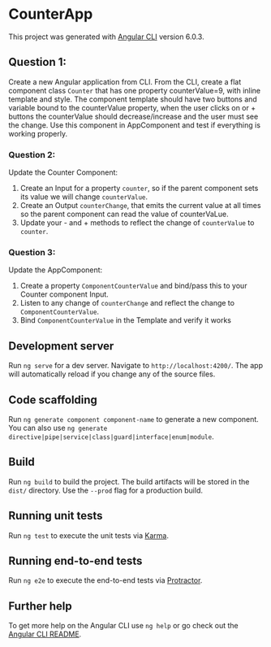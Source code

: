 # CounterApp

This project was generated with [Angular CLI](https://github.com/angular/angular-cli) version 6.0.3.

## Question 1:
Create a new Angular application from CLI.
From the CLI, create a flat component class `Counter` that has one property counterValue=9, with inline template and style.
The component template should have two buttons and variable bound to the counterValue property, when the user clicks on or + buttons the counterValue should decrease/increase and the user must see the change.
Use this component in AppComponent and test if everything is working properly.

### Question 2:
Update the Counter Component:
1. Create an Input for a property `counter`, so if the parent component sets its value we will change `counterValue`.
2. Create an Output `counterChange`, that emits the current value at all times so the parent component can read the value of counterVaLue.
3. Update your - and + methods to reflect the change of `counterValue` to `counter`.

### Question 3:
Update the AppComponent:
1. Create a property `ComponentCounterValue` and bind/pass this to your Counter component Input.
2. Listen to any change of `counterChange` and reflect the change to `ComponentCounterValue`.
3. Bind `ComponentCounterValue` in the Template and verify it works



## Development server

Run `ng serve` for a dev server. Navigate to `http://localhost:4200/`. The app will automatically reload if you change any of the source files.

## Code scaffolding

Run `ng generate component component-name` to generate a new component. You can also use `ng generate directive|pipe|service|class|guard|interface|enum|module`.

## Build

Run `ng build` to build the project. The build artifacts will be stored in the `dist/` directory. Use the `--prod` flag for a production build.

## Running unit tests

Run `ng test` to execute the unit tests via [Karma](https://karma-runner.github.io).

## Running end-to-end tests

Run `ng e2e` to execute the end-to-end tests via [Protractor](http://www.protractortest.org/).

## Further help

To get more help on the Angular CLI use `ng help` or go check out the [Angular CLI README](https://github.com/angular/angular-cli/blob/master/README.md).
